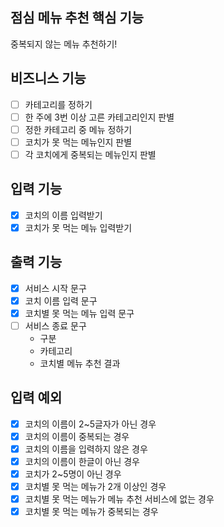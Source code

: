 ## 점심 메뉴 추천 핵심 기능
중복되지 않는 메뉴 추천하기!

## 비즈니스 기능
- [ ] 카테고리를 정하기
- [ ] 한 주에 3번 이상 고른 카테고리인지 판별
- [ ] 정한 카테고리 중 메뉴 정하기
- [ ] 코치가 못 먹는 메뉴인지 판별
- [ ] 각 코치에게 중복되는 메뉴인지 판별

## 입력 기능
- [x] 코치의 이름 입력받기
- [x] 코치가 못 먹는 메뉴 입력받기

## 출력 기능
- [x] 서비스 시작 문구
- [x] 코치 이름 입력 문구
- [x] 코치별 못 먹는 메뉴 입력 문구
- [ ] 서비스 종료 문구
  - 구분
  - 카테고리
  - 코치별 메뉴 추천 결과

## 입력 예외
- [x] 코치의 이름이 2~5글자가 아닌 경우
- [x] 코치의 이름이 중복되는 경우
- [x] 코치의 이름을 입력하지 않은 경우
- [x] 코치의 이름이 한글이 아닌 경우
- [x] 코치가 2~5명이 아닌 경우
- [x] 코치별 못 먹는 메뉴가 2개 이상인 경우
- [x] 코치별 못 먹는 메뉴가 메뉴 추천 서비스에 없는 경우
- [x] 코치별 못 먹는 메뉴가 중복되는 경우